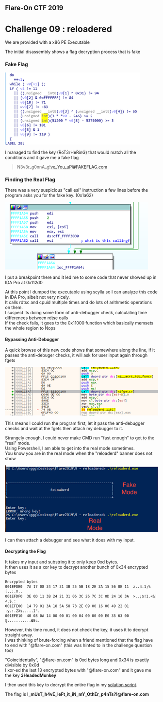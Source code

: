 ## Flare-On CTF 2019
# Challenge 09 : reloadered

We are provided with a x86 PE Executable

The initial disassembly shows a flag decryption process that is fake

### Fake Flag

![fake](img/01.png)

I managed to find the key (RoT3rHeRinG) that would match all the conditions and it gave me a fake flag

> N3v3r_g0nnA_g!ve_You_uP@FAKEFLAG.com

### Finding the Real Flag

There was a very suspicious "call esi" instruction a few lines before the program asks you for the fake key. (0x1a62)

![suspicious](img/02.png)

I put a breakpoint there and it led me to some code that never showed up in IDA Pro at 0x112d0

At this point I dumped the executable using scylla so I can analyze this code in IDA Pro, albeit not very nicely.  
It calls rdtsc and cpuid multiple times and do lots of arithmetic operations on them.  
I suspect its doing some form of anti-debugger check, calculating time differences between rdtsc calls  
If the check fails, it goes to the 0x11000 function which basically memsets the whole region to Nops

#### Bypassing Anti-Debugger

A quick browse of this new code shows that somewhere along the line, if it passes the anti-debuger checks, it will ask for user input again through fgets  

![fgetspause](img/03.png)

This means I could run the program first, let it pass the anti-debugger checks and wait at the fgets then attach my debugger to it.

Strangely enough, I could never make CMD run "fast enough" to get to the "real" mode.  
Using Powershell, I am able to get into the real mode sometimes.  
You know you are in the real mode when the "reloaderd" banner does not show

![realfake](img/04.png)

I can then attach a debugger and see what it does with my input.

#### Decrypting the Flag

It takes my input and substring it to only keep 0xd bytes.  
It then uses it as a xor key to decrypt another bunch of 0x34 encrypted bytes

```
Encrypted bytes
001EFDE0  7A 17 08 34 17 31 3B 25 5B 18 2E 3A 15 56 0E 11  z..4.1;%[..:.V..  
001EFDF0  3E 0D 11 3B 24 21 31 06 3C 26 7C 3C 0D 24 16 3A  >..;$!1.<&|<.$.:  
001EFE00  14 79 01 3A 18 5A 58 73 2E 09 00 16 00 49 22 01  .y.:.ZXs.....I".  
001EFE10  40 08 0A 14 00 00 01 00 04 00 00 00 E0 35 63 00  @...........�5c.
```

However, this time round, it does not check the key, it uses it to decrypt straight away.  
I was thinking of brute-forcing when a friend mentioned that the flag have to end with "@flare-on.com" (this was hinted to in the challenge question too)

"Coincidentally", "@flare-on.com" is 0xd bytes long and 0x34 is exactly divisible by 0x0d  
I xor-ed the last 13 encrypted bytes with "@flare-on.com" and it gave me the key **3HeadedMonkey**

I then used this key to decrypt the entire flag in my [solution script](soln.php).

The flag is **I_mUsT_h4vE_leFt_it_iN_mY_OthEr_p4nTs?!@flare-on.com**
